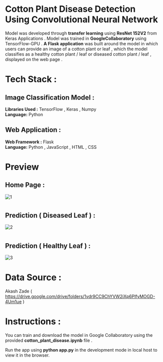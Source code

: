 # Cotton Plant Disease Detection Using Convolutional Neural Network

Model was developed through **transfer learning** using **ResNet 152V2** from
Keras Applications . Model was trained in **GoogleCollaboratory** using
TensorFlow-GPU . **A Flask application** was built around the model in which
users can provide an image of a cotton plant or leaf , which the model
classifies as a healthy cotton plant / leaf or diseased cotton plant / leaf ,
displayed on the web page .

# Tech Stack :
## Image Classification Model :
**Libraries Used :** TensorFlow , Keras , Numpy <br />
**Language:** Python <br />
## Web Application :
**Web Framework :** Flask <br />
**Language:** Python , JavaScript , HTML , CSS <br />



# Preview
## **Home Page :**

![1](https://user-images.githubusercontent.com/84705901/138651543-0b243d05-e946-4b33-9a56-b071addf14cd.jpg)
#
## **Prediction ( Diseased Leaf ) :**

![2](https://user-images.githubusercontent.com/84705901/138651550-d50de6dc-9c25-4155-bd48-fd36c119804f.jpg)
#
## **Prediction ( Healthy Leaf ) :**

![3](https://user-images.githubusercontent.com/84705901/138651558-426415bf-d1f0-42e5-8789-79d6d6dc798a.jpg)
#

# Data Source : <br/> 
Akash Zade ( https://drive.google.com/drive/folders/1vdr9CC9ChYVW2iXp6PlfyMOGD-4Um1ue )

# Instructions :

You can train and download the model in Google Collaboratory using the provided **cotton_plant_disease.ipynb** file .<br />

Run the app using **python app.py** in the development mode in local host to view it in the browser.


